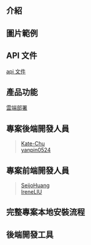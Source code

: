 ## 介紹

## 圖片範例

## API 文件
[api 文件]()

## 產品功能
[雲端部署](https://irene289.github.io/alphatown-vue-socket/#/)<br>

## 專案後端開發人員
> [Kate-Chu](https://github.com/Kate-Chu)<br>
> [yanpin0524](https://github.com/yanpin0524)

## 專案前端開發人員
> [SeijoHuang](https://github.com/SeijoHuang)<br>
> [IreneLIU](https://github.com/Irene289)

## 完整專案本地安裝流程

## 後端開發工具
